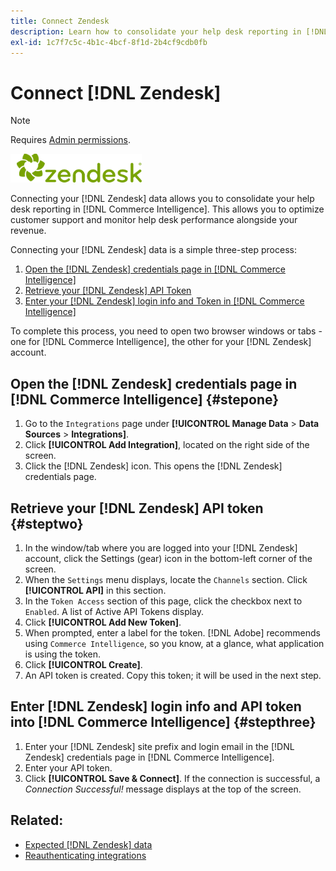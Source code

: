 ```yaml
---
title: Connect Zendesk
description: Learn how to consolidate your help desk reporting in [!DNL Commerce Intelligence].
exl-id: 1c7f7c5c-4b1c-4bcf-8f1d-2b4cf9cdb0fb
---
```

# Connect [!DNL Zendesk]

>[!NOTE]
>
>Requires [Admin permissions](../../../administrator/user-management/user-management.md).

![](../../../assets/Zendesk_logo.png)

Connecting your [!DNL Zendesk] data allows you to consolidate your help desk reporting in [!DNL Commerce Intelligence]. This allows you to optimize customer support and monitor help desk performance alongside your revenue.

Connecting your [!DNL Zendesk] data is a simple three-step process:

1. [Open the [!DNL Zendesk] credentials page in [!DNL Commerce Intelligence]](#stepone)
1. [Retrieve your [!DNL Zendesk] API Token](#steptwo)
1. [Enter your [!DNL Zendesk] login info and Token in [!DNL Commerce Intelligence]](#stepthree)

To complete this process, you need to open two browser windows or tabs - one for [!DNL Commerce Intelligence], the other for your [!DNL Zendesk] account.

## Open the [!DNL Zendesk] credentials page in [!DNL Commerce Intelligence] {#stepone}

1. Go to the `Integrations` page under **[!UICONTROL Manage Data** > **Data Sources** > **Integrations]**.
1. Click **[!UICONTROL Add Integration]**, located on the right side of the screen.
1. Click the [!DNL Zendesk] icon. This opens the [!DNL Zendesk] credentials page.

## Retrieve your [!DNL Zendesk] API token {#steptwo}

1. In the window/tab where you are logged into your [!DNL Zendesk] account, click the Settings (gear) icon in the bottom-left corner of the screen.
1. When the `Settings` menu displays, locate the `Channels` section. Click **[!UICONTROL API]** in this section.
1. In the `Token Access` section of this page, click the checkbox next to `Enabled`. A list of Active API Tokens display.
1. Click **[!UICONTROL Add New Token]**.
1. When prompted, enter a label for the token. [!DNL Adobe] recommends using `Commerce Intelligence`, so you know, at a glance, what application is using the token.
1. Click **[!UICONTROL Create]**.
1. An API token is created. Copy this token; it will be used in the next step.

## Enter [!DNL Zendesk] login info and API token into [!DNL Commerce Intelligence] {#stepthree}

1. Enter your [!DNL Zendesk] site prefix and login email in the [!DNL Zendesk] credentials page in [!DNL Commerce Intelligence].
1. Enter your API token.
1. Click **[!UICONTROL Save & Connect]**. If the connection is successful, a *Connection Successful!* message displays at the top of the screen.

## Related:

* [Expected [!DNL Zendesk] data](../integrations/exp-zendesk-data.md)
* [Reauthenticating integrations](https://experienceleague.adobe.com/docs/commerce-knowledge-base/kb/how-to/mbi-reauthenticating-integrations.html?lang=en)
